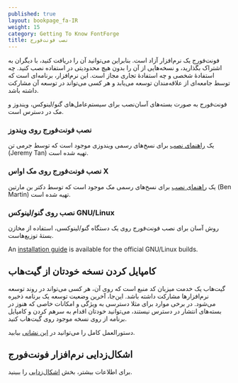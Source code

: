 ```yaml
---
published: true
layout: bookpage_fa-IR
weight: 15
category: Getting To Know FontForge
title: نصب فونت‌فورج
---
```


فونت‌فورج یک نرم‌افزار آزاد است.
بنابراین می‌توانید آن را دریافت کنید،
با دیگران به اشتراک بگذارید،
و نسخه‌هایی از آن را بدون هیچ محدودیتی در استفاده نصب کنید.
چه استفادهٔ شخصی و چه استفادهٔ تجاری مجاز است.
این نرم‌افزار، برنامه‌ای است که توسط جامعه‌ای از علاقه‌مندان توسعه می‌یابد و هر کسی می‌تواند در توسعه آن مشارکت داشته باشد.

فونت‌فورج به صورت بسته‌های آسان‌نصب برای سیستم‌عامل‌های گنو/لینوکس، ویندوز و مک در دسترس است.

### نصب فونت‌فورج روی ویندوز

یک
[راهنمای نصب](http://fontforge.github.io/en-US/downloads/windows/)
برای نسخ‌های رسمی ویندوزی موجود است که توسط جرمی تن (Jeremy Tan) تهیه شده است.

### نصب فونت‌فورج روی مک اواس X

یک
[راهنمای نصب](http://fontforge.github.io/en-US/downloads/mac/)
برای نسخ‌های رسمی مک موجود است که توسط دکتر بن مارتین (Ben Martin) تهیه شده است.

### نصب روی گنو/لینوکس GNU/Linux

روش آسان برای نصب فونت‌فورج روی یک دستگاه گنو/لینوکسی، استفاده از مخازن بستهٔ توزیع‌هاست.

An [installation guide](http://fontforge.github.io/en-US/downloads/gnulinux/) is available for the official GNU/Linux builds.

## کامپایل کردن نسخه خودتان از گیت‌هاب

گیت‌هاب یک خدمت میزبان کد منبع است که روی آن،
هر کسی می‌تواند در روند توسعه نرم‌افزارها مشارکت داشته باشد.
این‌جا، آخرین وضعیت توسعه یک برنامه ذخیره می‌شود.
در برخی موارد برای مثلا دسترسی به ویژگی و امکانات خاصی که هنوز در بسته‌های انتشار در دسترس نیستند،
می‌توانید خودتان اقدام به سرهم کردن و کامپایل برنامه از روی نسخه موجود روی گیت‌هاب کنید.

دستورالعمل کامل را می‌توانید در
[این نشانی](https://github.com/fontforge/fontforge/blob/master/INSTALL.md)
بیابید.

## اشکال‌زدایی نرم‌افزار فونت‌فورج

برای اطلاعات بیشتر، بخش
[اشکال‌زدایی](When_Things_Go_Wrong_With_Fontforge_Itself)
را ببینید.
